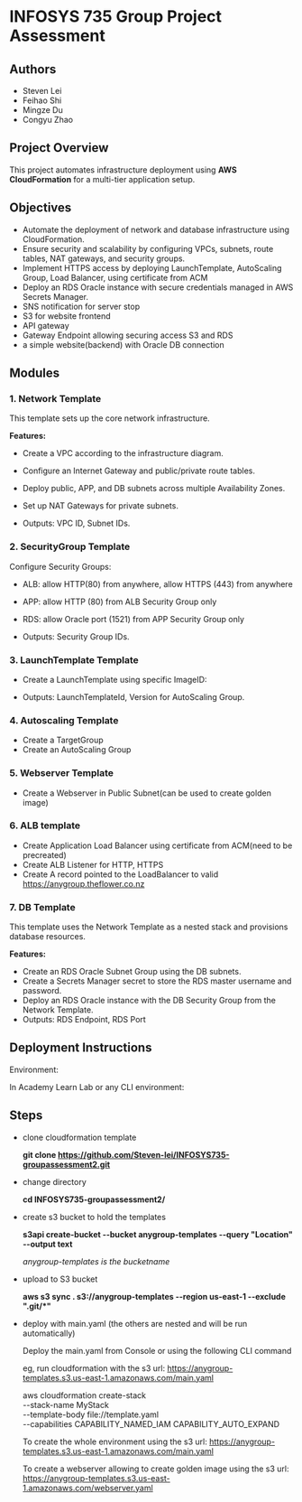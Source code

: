 # INFOSYS 735 Group Project Assessment

## Authors

- Steven Lei
- Feihao Shi
- Mingze Du
- Congyu Zhao

## Project Overview

This project automates infrastructure deployment using **AWS CloudFormation** for a multi-tier application setup.

## Objectives

- Automate the deployment of network and database infrastructure using CloudFormation.
- Ensure security and scalability by configuring VPCs, subnets, route tables, NAT gateways, and security groups.
- Implement HTTPS access by deploying LaunchTemplate, AutoScaling Group, Load Balancer, using certificate from ACM
- Deploy an RDS Oracle instance with secure credentials managed in AWS Secrets Manager.
- SNS notification for server stop
- S3 for website frontend
- API gateway
- Gateway Endpoint allowing securing access S3 and RDS
- a simple website(backend) with Oracle DB connection

## Modules

### 1. Network Template

This template sets up the core network infrastructure.

**Features:**

- Create a VPC according to the infrastructure diagram.
- Configure an Internet Gateway and public/private route tables.
- Deploy public, APP, and DB subnets across multiple Availability Zones.
- Set up NAT Gateways for private subnets.

- Outputs: VPC ID, Subnet IDs.

### 2. SecurityGroup Template

Configure Security Groups:

- ALB: allow HTTP(80) from anywhere, allow HTTPS (443) from anywhere
- APP: allow HTTP (80) from ALB Security Group only
- RDS: allow Oracle port (1521) from APP Security Group only

- Outputs: Security Group IDs.

### 3. LaunchTemplate Template

- Create a LaunchTemplate using specific ImageID:

- Outputs: LaunchTemplateId, Version for AutoScaling Group.

### 4. Autoscaling Template

- Create a TargetGroup
- Create an AutoScaling Group

### 5. Webserver Template

- Create a Webserver in Public Subnet(can be used to create golden image)

### 6. ALB template

- Create Application Load Balancer using certificate from ACM(need to be precreated)
- Create ALB Listener for HTTP, HTTPS
- Create A record pointed to the LoadBalancer to valid https://anygroup.theflower.co.nz

### 7. DB Template

This template uses the Network Template as a nested stack and provisions database resources.

**Features:**

- Create an RDS Oracle Subnet Group using the DB subnets.
- Create a Secrets Manager secret to store the RDS master username and password.
- Deploy an RDS Oracle instance with the DB Security Group from the Network Template.
- Outputs: RDS Endpoint, RDS Port

## Deployment Instructions

Environment:

In Academy Learn Lab or any CLI environment:

## Steps

- clone cloudformation template

  **git clone https://github.com/Steven-lei/INFOSYS735-groupassessment2.git**

- change directory

  **cd INFOSYS735-groupassessment2/**

- create s3 bucket to hold the templates

  **s3api create-bucket --bucket anygroup-templates --query "Location" --output text**

  _anygroup-templates is the bucketname_

- upload to S3 bucket

  **aws s3 sync . s3://anygroup-templates --region us-east-1 --exclude ".git/\*"**

- deploy with main.yaml (the others are nested and will be run automatically)

  Deploy the main.yaml from Console or using the following CLI command

  eg, run cloudformation with the s3 url: https://anygroup-templates.s3.us-east-1.amazonaws.com/main.yaml

  aws cloudformation create-stack \
   --stack-name MyStack \
   --template-body file://template.yaml \
   --capabilities CAPABILITY_NAMED_IAM CAPABILITY_AUTO_EXPAND

  To create the whole environment using the s3 url:
  https://anygroup-templates.s3.us-east-1.amazonaws.com/main.yaml

  To create a webserver allowing to create golden image using the s3 url:
  https://anygroup-templates.s3.us-east-1.amazonaws.com/webserver.yaml
